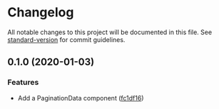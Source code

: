 # Changelog

All notable changes to this project will be documented in this file. See [standard-version](https://github.com/conventional-changelog/standard-version) for commit guidelines.

## 0.1.0 (2020-01-03)


### Features

* Add a PaginationData component ([fc1df16](https://github.com/Bagaar/ember-pagination/commit/fc1df16))
